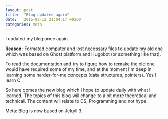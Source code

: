 ```yaml
---
layout: post
title:  "Blog updated again"
date:   2016-02-12 21:04:17 +0200
categories: meta
---
```

I updated my blog once again.

**Reason:** Formated computer and lost necessary files to update my old one which was based on Ghost platform and Hugobot (or something like that).

To read the documentation and try to figure how to remake the old one would have required some of my time, and at the moment I'm deep in learning some harder-for-me concepts (data structures, pointers). Yes I learn C.

So here comes the new blog which I hope to update daily with what I learned.
The topics of this blog will change to a bit more theoretical and technical. The content will relate to CS, Programming and not hype.

Meta:
Blog is now based on Jekyll 3.
